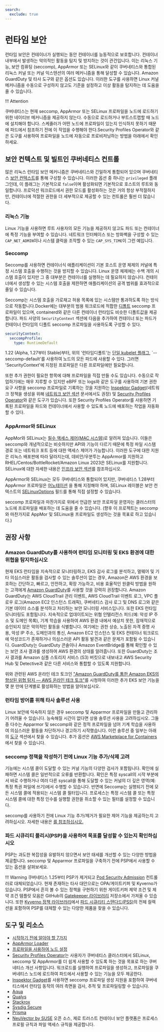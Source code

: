 ```yaml
---
search:
  exclude: true
---
```



# 런타임 보안

런타임 보안은 컨테이너가 실행되는 동안 컨테이너를 능동적으로 보호합니다. 컨테이너 내부에서 발생하는 악의적인 활동을 탐지 및 방지하는 것이 관건입니다. 이는 리눅스 기능, 보안 컴퓨팅 (seccomp), AppArmor 또는 SELinux와 같이 쿠버네티스와 통합된 리눅스 커널 또는 커널 익스텐션의 여러 메커니즘을 통해 달성할 수 있습니다. Amazon GuardDuty 및 타사 도구와 같은 옵션도 있습니다. 이러한 도구를 사용하면 Linux 커널 메커니즘을 수동으로 구성하지 않고도 기준을 설정하고 이상 활동을 탐지하는 데 도움을 줄 수 있습니다.

!!! Attention

  쿠버네티스는 현재 seccomp, AppArmor 또는 SELinux 프로파일을 노드에 로드하기 위한 네이티브 메커니즘을 제공하지 않는다. 수동으로 로드하거나 부트스트랩할 때 노드에 설치해야 합니다. 스케줄러가 어떤 노드에 프로파일이 있는지 인식하지 못하기 때문에 파드에서 참조하기 전에 이 작업을 수행해야 한다.Security Profiles Operator와 같은 도구를 사용하여 프로파일을 노드에 자동으로 프로비저닝하는 방법을 아래에서 확인하세요.

## 보안 컨텍스트 및 빌트인 쿠버네티스 컨트롤

많은 리눅스 런타임 보안 메커니즘은 쿠버네티스와 긴밀하게 통합되어 있으며 쿠버네티스 [보안 컨텍스트](https://kubernetes.io/docs/tasks/configure-pod-container/security-context/)를 통해 구성할 수 있습니다. 이러한 옵션 중 하나는 `privileged` 플래그인데, 이 플래그는 기본적으로 `false`이며 활성화되면 기본적으로 호스트의 루트와 동일합니다. 프로덕션 워크로드에서 권한 모드를 활성화하는 것은 거의 항상 부적절하지만, 컨테이너에 적절한 권한을 더 세부적으로 제공할 수 있는 컨트롤은 훨씬 더 많습니다.

### 리눅스 기능

Linux 기능을 사용하면 루트 사용자의 모든 기능을 제공하지 않고도 파드 또는 컨테이너에 특정 기능을 부여할 수 있습니다. 네트워크 인터페이스 또는 방화벽을 구성할 수 있는 `CAP_NET_ADMIN`이나 시스템 클럭을 조작할 수 있는 `CAP_SYS_TIME`이 그런 예입니다.

### Seccomp

Seccomp를 사용하면 컨테이너식 애플리케이션이 기본 호스트 운영 체제의 커널에 특정 시스템 호출을 수행하는 것을 방지할 수 있습니다. Linux 운영 체제에는 수백 개의 시스템 호출이 있지만 그 중 대부분은 컨테이너를 실행하는 데 필요하지 않습니다. 컨테이너에서 생성할 수 있는 시스템 호출을 제한하면 애플리케이션의 공격 범위를 효과적으로 줄일 수 있습니다.

Seccomp는 시스템 호출을 가로채고 허용 목록에 있는 시스템만 통과하도록 하는 방식으로 작동합니다.Docker에는 대부분의 범용 워크로드에 적합한 [디폴트](https://github.com/moby/moby/blob/master/profiles/seccomp/default.json) seccomp 프로파일이 있으며, containerd와 같은 다른 컨테이너 런타임도 비슷한 디폴트값을 제공합니다. 파드 사양의 `SecurityContext` 섹션에 다음을 추가하여 컨테이너 또는 파드가 컨테이너 런타임의 디폴트 seccomp 프로파일을 사용하도록 구성할 수 있다.

```yaml
securityContext:
  seccompProfile:
    type: RuntimeDefault
```

1.22 (Alpha, 1.27부터 Stable)부터, 위의 '런타임디폴트'는 [단일 kubelet 플래그](https://kubernetes.io/docs/tutorials/security/seccomp/#enable-the-use-of-runtimedefault-as-the-default-seccomp-profile-for-all-workloads), `--seccomp-default'를 사용하여 노드의 모든 파드에 사용할 수 있다. 그러면 'SecurityContext'에 지정된 프로파일은 다른 프로파일에만 필요합니다.

또한 추가 권한이 필요한 항목에 대해 프로파일을 직접 만들 수도 있습니다. 수동으로 작업하기에는 매우 지루할 수 있지만 eBPF 또는 logs와 같은 도구를 사용하여 기본 권한 요구 사항을 seccomp 프로파일로 기록하는 것을 지원하는 [Inspektor Gadget](https://github.com/inspektor-gadget/inspektor-gadget)(네트워크 정책을 생성을 위해 [네트워크 보안 섹션](../network/) 문서에서도 권장) 및 [Security Profiles Operator](https://github.com/inspektor-gadget/inspektor-gadget)와 같은 도구가 있습니다. 또한 Security Profiles Operator를 사용하면 기록된 프로파일을 파드와 컨테이너에서 사용할 수 있도록 노드에 배포하는 작업을 자동화할 수 있다.

### AppArmor와 SELinux

AppMor와 SELinux는 [필수 액세스 제어(MAC 시스템)](https://en.wikipedia.org/wiki/Mandatory_access_control)로 알려져 있습니다. 이들은 seccomp와 개념적으로는 비슷하지만 API와 기능이 다르기 때문에 특정 파일 시스템 경로 또는 네트워크 포트 등에 대한 액세스 제어가 가능합니다. 이러한 도구에 대한 지원은 리눅스 배포판에 따라 달라지는데, 데비안/우분투는 AppArmor를 지원하고 RHEL/Centos/BottleRocket/Amazon Linux 2023은 SELinux를 지원합니다. SELinux에 대한 자세한 내용은 [인프라 보안 섹션](../hosts/#run-selinux)를 참조하십시오.

AppArmor와 SELinux는 모두 쿠버네티스와 통합되어 있지만, 쿠버네티스 1.28부터 AppArmor 프로파일은 [어노테이션](https://kubernetes.io/docs/tutorials/security/apparmor/#securing-a-pod) 을 통해 지정해야 하며, SELinux 레이블은 보안 컨텍스트의 [SELinuxOptions](https://kubernetes.io/docs/reference/generated/kubernetes-api/v1.28/#selinuxoptions-v1-core) 필드를 통해 직접 설정할 수 있습니다.

seccomp 프로파일과 마찬가지로 위에서 언급한 보안 프로파일 운영자는 클러스터의 노드에 프로파일을 배포하는 데 도움을 줄 수 있습니다. (향후 이 프로젝트는 seccomp와 마찬가지로 AppMor 및 SELinux용 프로파일도 생성하는 것을 목표로 하고 있습니다.)

## 권장 사항

### Amazon GuardDuty를 사용하여 런타임 모니터링 및 EKS 환경에 대한 위협을 탐지하십시오

현재 EKS 런타임을 지속적으로 모니터링하고, EKS 감사 로그를 분석하고, 멀웨어 및 기타 의심스러운 활동을 검사할 수 있는 솔루션이 없는 경우, Amazon은 AWS 환경을 보호하는 간단하고, 빠르고, 안전하고, 확장 가능하고, 비용 효율적인 원클릭 방법을 원하는 고객에게 [Amazon GuardDuty](https://aws.amazon.com/guardduty/)를 사용할 것을 강력히 권장합니다. Amazon GuardDuty는 AWS CloudTrail 관리 이벤트, AWS CloudTrail 이벤트 로그, VPC 플로우 로그(Amazon EC2 인스턴스 트래픽), 쿠버네티스 감사 로그 및 DNS 로그와 같은 기본 데이터 소스를 분석하고 처리하는 보안 모니터링 서비스입니다. 또한 EKS 런타임 모니터링도 포함됩니다. 지속적으로 업데이트되는 위협 인텔리전스 피드(예: 악성 IP 주소 및 도메인 목록), 기계 학습을 사용하여 AWS 환경 내에서 예상치 못한, 잠재적으로 승인되지 않은 악의적인 활동을 식별합니다. 여기에는 권한 상승, 노출된 자격 증명 사용, 악성 IP 주소, 도메인과의 통신, Amazon EC2 인스턴스 및 EKS 컨테이너 워크로드에 악성코드가 존재하거나 의심스러운 API 활동 발견과 같은 문제가 포함될 수 있습니다. GuardDuty는 GuardDuty 콘솔이나 Amazon EventBridge를 통해 확인할 수 있는 보안 조사 결과를 생성하여 AWS 환경의 상태를 알려줍니다. 또한 GuardDuty는 조사 결과를 Amazon 심플 스토리지 서비스 (S3) 버킷으로 내보내고 AWS Security Hub 및 Detective과 같은 다른 서비스와 통합할 수 있도록 지원합니다.

위와 관련된 AWS 온라인 테크 토크인 ["Amazon GuardDuty를 통한 Amazon EKS의 향상된 위협 탐지 — AWS 온라인 테크 토크"](https://www.youtube.com/watch?v=oNHGRRroJuE)를 시청하여 이러한 추가 EKS 보안 기능을 몇 분 만에 단계별로 활성화하는 방법을 알아보십시오.

### 런타임 방어를 위해 타사 솔루션 사용

Linux 보안에 익숙하지 않은 경우 seccomp 및 Apparmor 프로파일을 만들고 관리하기 어려울 수 있습니다. 능숙해질 시간이 없다면 상용 솔루션 사용을 고려하십시오. 그들 중 다수는 Apparmor 및 seccomp와 같은 정적 프로파일을 넘어 기계 학습을 사용하여 의심스러운 활동을 차단하거나 경고하기 시작했습니다. 이런 솔루션 중 일부는 아래의 [도구](#도구-및-리소스) 섹션에서 찾을 수 있습니다. 추가 옵션은 [AWS Marketplace for Containers](https://aws.amazon.com/marketplace/features/containers)에서 찾을 수 있습니다.

### seccomp 정책을 작성하기 전에 Linux 기능 추가/삭제 고려

기능에는 시스템 콜이 도달할 수 있는 커널 기능의 다양한 검사가 포함됩니다. 확인에 실패하면 시스템 콜은 일반적으로 오류를 반환합니다. 확인은 특정 syscall의 시작 부분에서 바로 수행하거나 여러 다른 syscall을 통해 도달할 수 있는 커널의 더 깊은 영역(예: 특정 특권 파일에 쓰기)에서 수행할 수 있습니다. 반면에 Seccomp는 실행되기 전에 모든 시스템 콜에 적용되는 시스템 콜 필터입니다. 프로세스는 특정 시스템 콜 또는 특정 시스템 콜에 대한 특정 인수를 실행할 권한을 취소할 수 있는 필터를 설정할 수 있습니다.

seccomp를 사용하기 전에 Linux 기능 추가/제거가 필요한 제어 기능을 제공하는지 고려하십시오. 자세한 내용은 [를 참조하십시오.](https://kubernetes.io/docs/tasks/configure-pod-container/security-context/#set-capabilities-for-a-container)

### 파드 시큐리티 폴리시(PSP)을 사용하여 목표를 달성할 수 있는지 확인하십시오

PSP는 과도한 복잡성을 유발하지 않으면서 보안 태세를 개선할 수 있는 다양한 방법을 제공합니다. seccomp 및 Apparmor 프로파일을 구축하기 전에 PSP에서 사용할 수 있는 옵션을 살펴보세요.

!!! Warning
    쿠버네티스 1.25부터 PSP가 제거되고 [Pod Security Admission](https://kubernetes.io/docs/concepts/security/pod-security-admission/) 컨트롤러로 대체되었습니다. 현재 존재하는 타사 대안으로는 OPA/게이트키퍼 및 Kyverno가 있습니다. PSP에서 흔히 볼 수 있는 정책을 구현하기 위한 게이트키퍼 제약 조건 및 제약 조건 템플릿 모음은 GitHub의 [Gatekeeper 라이브러리](https://github.com/open-policy-agent/gatekeeper-library/tree/master/library/pod-security-policy) 저장소에서 가져올 수 있습니다. 또한 [Kyverno 정책 라이브러리](https://main.kyverno.io/policies/)에서 [파드 시큐리티 스탠다드(PSS)](https://kubernetes.io/docs/concepts/security/pod-security-standards/)의  전체 컬렉션을 포함하여 PSP를 대체할 수 있는 다양한 제품을 찾을 수 있습니다.

## 도구 및 리소스

+ [시작하기 전에 알아야 할 7가지](https://itnext.io/seccomp-in-kubernetes-part-i-7-things-you-should-know-before-you-even-start-97502ad6b6d6)
+ [AppArmor Loader](https://github.com/kubernetes/kubernetes/tree/master/test/images/apparmor-loader)
+ [프로파일을 사용하여 노드 설정](https://kubernetes.io/docs/tutorials/clusters/apparmor/#setting-up-nodes-with-profiles)
+ [Security Profiles Operator](https://github.com/kubernetes-sigs/security-profiles-operator)는 사용자가 쿠버네티스 클러스터에서 SELinux, seccomp 및 AppArmor를 더 쉽게 사용할 수 있도록 하는 것을 목표로 하는 쿠버네티스 개선 사항입니다. 워크로드를 실행하여 프로파일을 생성하고, 프로파일을 쿠버네티스 노드에 로드하여 파드에서 사용할 수 있는 기능을 모두 제공한다.
+ [Inspektor Gadget](https://github.com/inspektor-gadget/inspektor-gadget)를 사용하면 seccomp 프로파일 생성 지원을 포함하여 쿠버네티스에서 런타임 동작의 여러 측면을 검사, 추적 및 프로파일링할 수 있습니다.
+ [Aqua](https://www.aquasec.com/products/aqua-cloud-native-security-platform/)
+ [Qualys](https://www.qualys.com/apps/container-security/)
+ [Stackrox](https://www.stackrox.com/use-cases/threat-detection/)
+ [Sysdig Secure](https://sysdig.com/products/kubernetes-security/)
+ [Prisma](https://docs.paloaltonetworks.com/cn-series)
+ [NeuVector by SUSE](https://www.suse.com/neuvector/) 오픈 소스, 제로 트러스트 컨테이너 보안 플랫폼은 프로세스 프로필 규칙과 파일 액세스 규칙을 제공합니다.